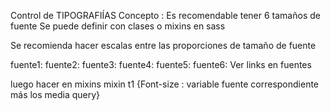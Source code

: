 
<!-- Tipografias -->

Control de TIPOGRAFIÍAS 
Concepto : Es recomendable tener 6 tamaños de fuente
Se puede definir con clases o mixins en sass

Se recomienda hacer escalas entre las proporciones de tamaño de fuente 

fuente1:
fuente2:
fuente3:
fuente4:
fuente5:
fuente6:
Ver links en fuentes

luego hacer en mixins mixin t1 {Font-size : variable fuente correspondiente más los media query} 



<style >

	h1{

		line-height | ritmo vertical, tamaño del renglon
		word-spacing: | espaciado entre palabras 
			px;
		letter-spacing:  | espaciado entre letras 
			normal
			inherit
			px;
		writing-mode: | define en que sentido vertical y horizontal corre el texto
			horizontal-tb | de izquierda a derecha y de arriba a abajo;
			vertical-rl | vertical de arriba hacia abajo y horizontal de derecha a izquierda;
			vertical-lr | verticalmente de arriba hacia abajo y de izquierda a derecha;

		text-orientation: 
				upright; | para mantener las letras verticales;
				mixed |
				sideways-right |
				sideways-left |
				use-glyph-orientation |
		text-align: 
			left:;
			right:;
			center:
			justify:;
		text-decoration: 
			underline;
			line-through
		text-indent: | sangria
			px
		text-transform
			uppercase; | mayuscula
			lowercase; | minuscula
			capitalize;| primera letra mayuscula

	}
</style>


